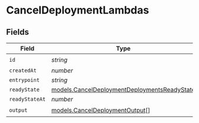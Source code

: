 # CancelDeploymentLambdas


## Fields

| Field                                                                                              | Type                                                                                               | Required                                                                                           | Description                                                                                        |
| -------------------------------------------------------------------------------------------------- | -------------------------------------------------------------------------------------------------- | -------------------------------------------------------------------------------------------------- | -------------------------------------------------------------------------------------------------- |
| `id`                                                                                               | *string*                                                                                           | :heavy_check_mark:                                                                                 | N/A                                                                                                |
| `createdAt`                                                                                        | *number*                                                                                           | :heavy_minus_sign:                                                                                 | N/A                                                                                                |
| `entrypoint`                                                                                       | *string*                                                                                           | :heavy_minus_sign:                                                                                 | N/A                                                                                                |
| `readyState`                                                                                       | [models.CancelDeploymentDeploymentsReadyState](../models/canceldeploymentdeploymentsreadystate.md) | :heavy_minus_sign:                                                                                 | N/A                                                                                                |
| `readyStateAt`                                                                                     | *number*                                                                                           | :heavy_minus_sign:                                                                                 | N/A                                                                                                |
| `output`                                                                                           | [models.CancelDeploymentOutput](../models/canceldeploymentoutput.md)[]                             | :heavy_check_mark:                                                                                 | N/A                                                                                                |